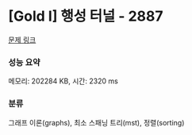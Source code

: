 # [Gold I] 행성 터널 - 2887 

[문제 링크](https://www.acmicpc.net/problem/2887) 

### 성능 요약

메모리: 202284 KB, 시간: 2320 ms

### 분류

그래프 이론(graphs), 최소 스패닝 트리(mst), 정렬(sorting)

